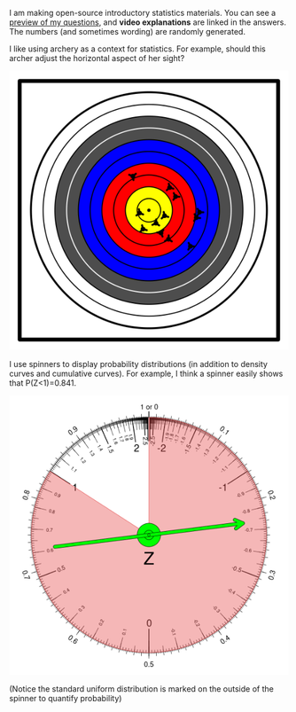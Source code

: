 I am making open-source introductory statistics materials. You can see a [preview of my questions](https://ceworley.github.io/statqs/), and **video explanations** are linked in the answers. The numbers (and sometimes wording) are randomly generated.

I like using archery as a context for statistics. For example, should this archer adjust the horizontal aspect of her sight?

![a target with a dozen arrows](target3.png)

I use spinners to display probability distributions (in addition to density curves and cumulative curves). For example, I think a spinner easily shows that P(Z<1)=0.841.

![normal spinner shaded from z=-inf to z=1](normspin.png)

(Notice the standard uniform distribution is marked on the outside of the spinner to quantify probability)

<!--
**ceworley/ceworley** is a ✨ _special_ ✨ repository because its `README.md` (this file) appears on your GitHub profile.

Here are some ideas to get you started:

- 🔭 I’m currently working on ...
- 🌱 I’m currently learning ...
- 👯 I’m looking to collaborate on ...
- 🤔 I’m looking for help with ...
- 💬 Ask me about ...
- 📫 How to reach me: ...
- 😄 Pronouns: ...
- ⚡ Fun fact: ...
-->
